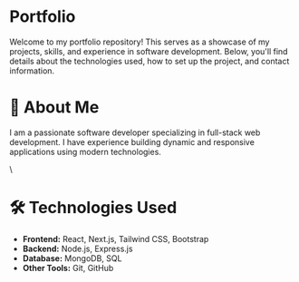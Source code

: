 <h1>Portfolio</h1>
<p>Welcome to my portfolio repository! This serves as a showcase of my projects, skills, and experience in software development. Below, you'll find details about the technologies used, how to set up the project, and contact information.</p>

<h1>🚀 About Me</h1>
<p>I am a passionate software developer specializing in full-stack web development. I have experience building dynamic and responsive applications using modern technologies.</p>\

<h1>🛠️ Technologies Used</h1>
<p>
  <ul>
    <li><b>Frontend:</b> React, Next.js, Tailwind CSS, Bootstrap</li>
    <li><b>Backend:</b> Node.js, Express.js</li>
    <li><b>Database:</b> MongoDB, SQL</li>
    <li><b>Other Tools:</b> Git, GitHub</li>
  </ul>
</p>


                                                                                                                                                                               
                                                                                                                                                                              
